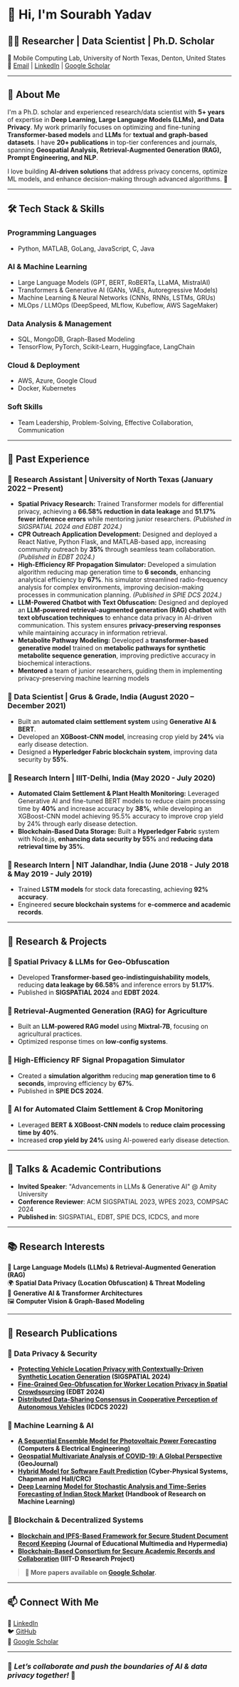 # 👋 Hi, I'm Sourabh Yadav

## 🧑‍💻 Researcher | Data Scientist | Ph.D. Scholar  
📍 Mobile Computing Lab, University of North Texas, Denton, United States  
📩 [Email](mailto:sourabhyadav@my.unt.edu) | [LinkedIn](https://www.linkedin.com/in/yadavs-1117/) | [Google Scholar](https://scholar.google.com/citations?user=Luc18E4AAAAJ&hl=en)

---

## 🔬 About Me
I'm a Ph.D. scholar and experienced research/data scientist with **5+ years** of expertise in **Deep Learning, Large Language Models (LLMs), and Data Privacy**. My work primarily focuses on optimizing and fine-tuning **Transformer-based models** and **LLMs** for **textual and graph-based datasets**. I have **20+ publications** in top-tier conferences and journals, spanning **Geospatial Analysis, Retrieval-Augmented Generation (RAG), Prompt Engineering, and NLP**.

I love building **AI-driven solutions** that address privacy concerns, optimize ML models, and enhance decision-making through advanced algorithms. 🚀

---

## 🛠️ Tech Stack & Skills

### **Programming Languages**  
- Python, MATLAB, GoLang, JavaScript, C, Java

### **AI & Machine Learning**  
- Large Language Models (GPT, BERT, RoBERTa, LLaMA, MistralAI)  
- Transformers & Generative AI (GANs, VAEs, Autoregressive Models)  
- Machine Learning & Neural Networks (CNNs, RNNs, LSTMs, GRUs)  
- MLOps / LLMOps (DeepSpeed, MLflow, Kubeflow, AWS SageMaker)

### **Data Analysis & Management**  
- SQL, MongoDB, Graph-Based Modeling  
- TensorFlow, PyTorch, Scikit-Learn, Huggingface, LangChain  

### **Cloud & Deployment**  
- AWS, Azure, Google Cloud  
- Docker, Kubernetes  

### **Soft Skills**  
- Team Leadership, Problem-Solving, Effective Collaboration, Communication



---

## 🏢 Past Experience

### **🔹 Research Assistant | University of North Texas (January 2022 – Present)**

- **Spatial Privacy Research:** Trained Transformer models for differential privacy, achieving a **66.58% reduction in data leakage** and **51.17% fewer inference errors** while mentoring junior researchers. _(Published in SIGSPATIAL 2024 and EDBT 2024.)_
- **CPR Outreach Application Development:** Designed and deployed a React Native, Python Flask, and MATLAB-based app, increasing community outreach by **35%** through seamless team collaboration. _(Published in EDBT 2024.)_
- **High-Efficiency RF Propagation Simulator:** Developed a simulation algorithm reducing map generation time to **6 seconds**, enhancing analytical efficiency by **67%**. his simulator streamlined radio-frequency analysis for complex environments, improving decision-making processes in communication planning. _(Published in SPIE DCS 2024.)_
- **LLM-Powered Chatbot with Text Obfuscation:** Designed and deployed an **LLM-powered retrieval-augmented generation (RAG) chatbot** with **text obfuscation techniques** to enhance data privacy in AI-driven communication. This system ensures **privacy-preserving responses** while maintaining accuracy in information retrieval.
- **Metabolite Pathway Modeling:** Developed a **transformer-based generative model** trained on **metabolic pathways for synthetic metabolite sequence generation**, improving predictive accuracy in biochemical interactions.
- **Mentored** a team of junior researchers, guiding them in implementing privacy-preserving machine learning models


### **🔹 Data Scientist | Grus & Grade, India (August 2020 – December 2021)**
- Built an **automated claim settlement system** using **Generative AI & BERT**.
- Developed an **XGBoost-CNN model**, increasing crop yield by **24%** via early disease detection.
- Designed a **Hyperledger Fabric blockchain system**, improving data security by **55%**.

### **🔹 Research Intern | IIIT-Delhi, India (May 2020 - July 2020)**
- **Automated Claim Settlement & Plant Health Monitoring:** Leveraged Generative AI and fine-tuned BERT models to reduce claim processing time by **40%** and increase accuracy by **38%**, while developing an XGBoost-CNN model achieving 95.5% accuracy to improve crop yield by 24% through early disease detection.
- **Blockchain-Based Data Storage:** Built a **Hyperledger Fabric** system with Node.js, **enhancing data security by 55%** and **reducing data retrieval time by 35%**.


### **🔹 Research Intern | NIT Jalandhar, India (June 2018 - July 2018 & May 2019 - July 2019)**
- Trained **LSTM models** for stock data forecasting, achieving **92% accuracy**.
- Engineered **secure blockchain systems** for **e-commerce and academic records**.

---


## 📌 Research & Projects

### **🔹 Spatial Privacy & LLMs for Geo-Obfuscation**
- Developed **Transformer-based geo-indistinguishability models**, reducing **data leakage by 66.58%** and inference errors by **51.17%**.
- Published in **SIGSPATIAL 2024** and **EDBT 2024**.

### **🔹 Retrieval-Augmented Generation (RAG) for Agriculture**
- Built an **LLM-powered RAG model** using **Mixtral-7B**, focusing on agricultural practices.
- Optimized response times on **low-config systems**.

### **🔹 High-Efficiency RF Signal Propagation Simulator**
- Created a **simulation algorithm** reducing **map generation time to 6 seconds**, improving efficiency by **67%**.
- Published in **SPIE DCS 2024**.

### **🔹 AI for Automated Claim Settlement & Crop Monitoring**
- Leveraged **BERT & XGBoost-CNN models** to **reduce claim processing time by 40%**.
- Increased **crop yield by 24%** using AI-powered early disease detection.

---

## 🎤 Talks & Academic Contributions
- **Invited Speaker**: "Advancements in LLMs & Generative AI" @ Amity University  
- **Conference Reviewer**: ACM SIGSPATIAL 2023, WPES 2023, COMPSAC 2024  
- **Published in**: SIGSPATIAL, EDBT, SPIE DCS, ICDCS, and more  

---

## 📚 Research Interests  
🧠 **Large Language Models (LLMs) & Retrieval-Augmented Generation (RAG)**  
🌍 **Spatial Data Privacy (Location Obfuscation) & Threat Modeling**  
🎨 **Generative AI & Transformer Architectures**  
🖼 **Computer Vision & Graph-Based Modeling**  

---

## 📑 Research Publications

### **📌 Data Privacy & Security**
- **[Protecting Vehicle Location Privacy with Contextually-Driven Synthetic Location Generation](https://dl.acm.org/doi/pdf/10.1145/3678717.3691211) (SIGSPATIAL 2024)**
- **[Fine-Grained Geo-Obfuscation for Worker Location Privacy in Spatial Crowdsourcing](https://openproceedings.org/2024/conf/edbt/paper-94.pdf) (EDBT 2024)**
- **[Distributed Data-Sharing Consensus in Cooperative Perception of Autonomous Vehicles](https://ieeexplore.ieee.org/abstract/document/9912201) (ICDCS 2022)**

### **📌 Machine Learning & AI**
- **[A Sequential Ensemble Model for Photovoltaic Power Forecasting](https://www.sciencedirect.com/science/article/abs/pii/S0045790621004390) (Computers & Electrical Engineering)**
- **[Geospatial Multivariate Analysis of COVID-19: A Global Perspective](https://link.springer.com/article/10.1007/s10708-021-10520-4) (GeoJournal)**
- **[Hybrid Model for Software Fault Prediction](https://www.taylorfrancis.com/chapters/edit/10.1201/9781003202752-5/hybrid-model-software-fault-prediction-sourabh-yadav-pradeep-tomar-vibha-nehra-nonita-sharma) (Cyber-Physical Systems, Chapman and Hall/CRC)**
- **[Deep Learning Model for Stochastic Analysis and Time-Series Forecasting of Indian Stock Market](https://www.taylorfrancis.com/chapters/edit/10.1201/9781003277330-20/deep-learning-model-stochastic-analysis-time-series-forecasting-indian-stock-market-sourabh-yadav) (Handbook of Research on Machine Learning)**

### **📌 Blockchain & Decentralized Systems**
- **[Blockchain and IPFS-Based Framework for Secure Student Document Record Keeping](https://www.learntechlib.org/p/217267/) (Journal of Educational Multimedia and Hypermedia)**
- **[Blockchain-Based Consortium for Secure Academic Records and Collaboration](https://www.inderscienceonline.com/doi/abs/10.1504/IJBC.2022.124004) (IIIT-D Research Project)**

> **📌 More papers available on [Google Scholar](https://scholar.google.com/citations?user=Luc18E4AAAAJ&hl=en).**

---

## 📫 Connect With Me  
💼 [LinkedIn](https://www.linkedin.com/in/yadavs-1117/)  
🐦 [GitHub](https://github.com/sourabhy1797)  
📖 [Google Scholar](https://scholar.google.com/citations?user=Luc18E4AAAAJ&hl=en)  

---

### 🚀 *Let’s collaborate and push the boundaries of AI & data privacy together!* 🚀
